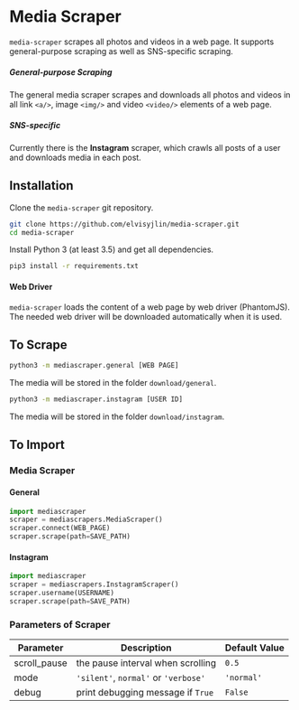 # Media Scraper

`media-scraper` scrapes all photos and videos in a web page. 
It supports general-purpose scraping as well as SNS-specific scraping. 


##### General-purpose Scraping

The general media scraper scrapes and downloads all photos and videos 
in all link `<a/>`, image `<img/>` and video `<video/>` elements of a web page. 


##### SNS-specific

Currently there is the **Instagram** scraper, 
which crawls all posts of a user and downloads media in each post. 


## Installation

Clone the `media-scraper` git repository.

```bash
git clone https://github.com/elvisyjlin/media-scraper.git
cd media-scraper
```

Install Python 3 (at least 3.5) and get all dependencies.

```bash
pip3 install -r requirements.txt
```


#### Web Driver

`media-scraper` loads the content of a web page by web driver (PhantomJS). 
The needed web driver will be downloaded automatically when it is used.


## To Scrape

```bash
python3 -m mediascraper.general [WEB PAGE]
```

The media will be stored in the folder `download/general`.

```bash
python3 -m mediascraper.instagram [USER ID]
```

The media will be stored in the folder `download/instagram`.


## To Import


### Media Scraper


#### General

```python
import mediascraper
scraper = mediascrapers.MediaScraper()
scraper.connect(WEB_PAGE)
scraper.scrape(path=SAVE_PATH)
```


#### Instagram

```python
import mediascraper
scraper = mediascrapers.InstagramScraper()
scraper.username(USERNAME)
scraper.scrape(path=SAVE_PATH)
```


### Parameters of Scraper

Parameter | Description | Default Value
--- | --- | ---
scroll_pause | the pause interval when scrolling| `0.5`
mode | `'silent'`, `normal'` or `'verbose'` | `'normal'`
debug | print debugging message if `True` | `False`
